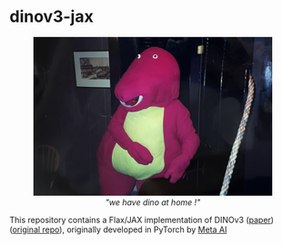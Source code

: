 # dinov3-jax


<p align="center">
  <img src="assets/dino_at_home.png" width="420"><br>
  <em>"we have dino at home !"</em>
</p>

This repository contains a Flax/JAX implementation of DINOv3 ([paper](https://arxiv.org/abs/2508.10104)) ([original repo](https://github.com/facebookresearch/dinov3)), originally developed in PyTorch by [Meta AI](https://github.com/facebookresearch)
